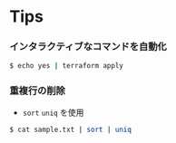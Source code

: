 # Tips

### インタラクティブなコマンドを自動化

```bash
$ echo yes | terraform apply
```

### 重複行の削除

- `sort` `uniq` を使用

```bash
$ cat sample.txt | sort | uniq
```
